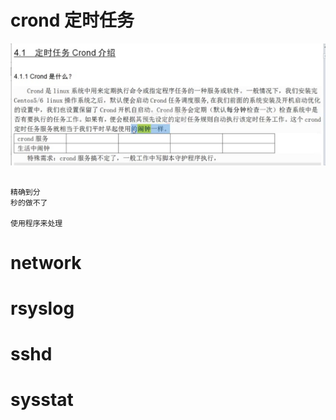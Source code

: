 # crond  定时任务


![05crond01](image2/05crond01.png)

```

精确到分
秒的做不了

使用程序来处理
```

# network 
# rsyslog 
# sshd  
# sysstat